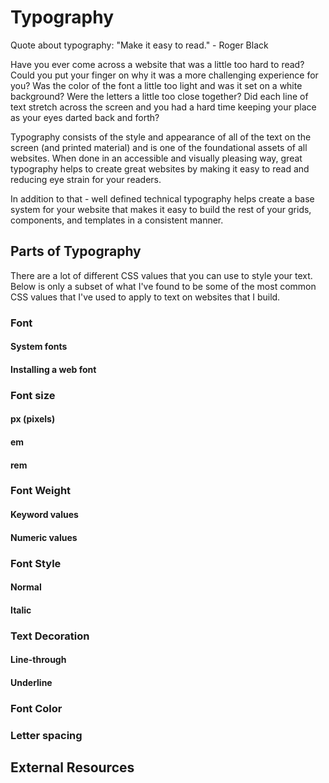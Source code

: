 # Typography

Quote about typography: "Make it easy to read." - Roger Black

Have you ever come across a website that was a little too hard to read? Could you put your finger on why it was a more challenging experience for you? Was the color of the font a little too light and was it set on a white background? Were the letters a little too close together? Did each line of text stretch across the screen and you had a hard time keeping your place as your eyes darted back and forth?

Typography consists of the style and appearance of all of the text on the screen (and printed material) and is one of the foundational assets of all websites. When done in an accessible and visually pleasing way, great typography helps to create great websites by making it easy to read and reducing eye strain for your readers.

In addition to that - well defined technical typography helps create a base system for your website that makes it easy to build the rest of your grids, components, and templates in a consistent manner.

## Parts of Typography

There are a lot of different CSS values that you can use to style your text. Below is only a subset of what I've found to be some of the most common CSS values that I've used to apply to text on websites that I build.

### Font

#### System fonts

#### Installing a web font

### Font size

#### px (pixels)

#### em

#### rem

### Font Weight

#### Keyword values

#### Numeric values

### Font Style

#### Normal

#### Italic

### Text Decoration

#### Line-through

#### Underline

### Font Color

### Letter spacing

## External Resources

